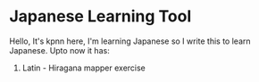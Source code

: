 # Japanese Learning Tool
Hello, It's kpnn here, I'm learning Japanese so I write this to learn Japanese. Upto now it has:

1. Latin - Hiragana mapper exercise 